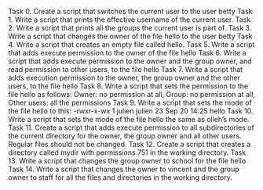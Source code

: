 Task 0. Create a script that switches the current user to the user betty
Task 1. Write a script that prints the effective username of the current user.
Task 2. Write a script that prints all the groups the current user is part of.
Task 3. Write a script that changes the owner of the file hello to the user betty
Task 4. Write a script that creates an empty file called hello.
Task 5. Write a script that adds execute permission to the owner of the file hello
Task 6. Write a script that adds execute permission to the owner and the group owner, and read permission to other users, to the file hello
Task 7. Write a script that adds execution permission to the owner, the group owner and the other users, to the file hello
Task 8. Write a script that sets the permission to the file hello as follows: Owner: no permission at all, Group: no permission at all, Other users: all the permissions
Task 9. Write a script that sets the mode of the file hello to this: -rwxr-x-wx 1 julien julien 23 Sep 20 14:25 hello
Task 10. Write a script that sets the mode of the file hello the same as olleh’s mode.
Task 11. Create a script that adds execute permission to all subdirectories of the current directory for the owner, the group owner and all other users. Regular files should not be changed.
Task 12. Create a script that creates a directory called mydir with permissions 751 in the working directory.
Task 13. Write a script that changes the group owner to school for the file hello
Task 14. Write a script that changes the owner to vincent and the group owner to staff for all the files and directories in the working directory.
